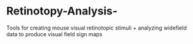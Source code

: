 # Retinotopy-Analysis-
Tools for creating mouse visual retinotopic stimuli + analyzing widefield data to produce visual field sign maps
